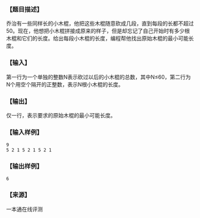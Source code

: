 ### 【题目描述】

乔治有一些同样长的小木棍，他把这些木棍随意砍成几段，直到每段的长都不超过50。现在，他想把小木棍拼接成原来的样子，但是却忘记了自己开始时有多少根木棍和它们的长度。给出每段小木棍的长度，编程帮他找出原始木棍的最小可能长度。

### 【输入】

第一行为一个单独的整数N表示砍过以后的小木棍的总数，其中N≤60，第二行为N个用空个隔开的正整数，表示N根小木棍的长度。

### 【输出】

仅一行，表示要求的原始木棍的最小可能长度。

### 【输入样例】

```
9
5 2 1 5 2 1 5 2 1
```

### 【输出样例】

```
6
```


 ### 【来源】

 一本通在线评测 